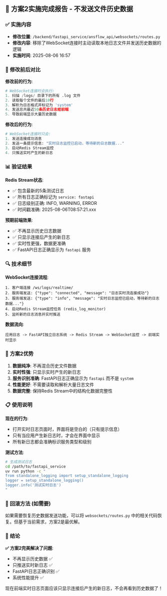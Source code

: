 ## 🎯 方案2实施完成报告 - 不发送文件历史数据

### ✅ **实施内容**
- **修改位置**: `/backend/fastapi_service/ansflow_api/websockets/routes.py`
- **修改内容**: 移除了WebSocket连接时主动读取本地日志文件并发送历史数据的逻辑
- **实施时间**: 2025-08-06 16:57

### 🔄 **修改前后对比**

**修改前的行为**:
```python
# WebSocket连接时会执行:
1. 扫描 /logs/ 目录下的所有 .log 文件
2. 读取每个文件的最后10行
3. 解析为日志格式并标记为 'system'
4. 发送总共最近50条历史日志给前端
5. 导致前端显示大量历史数据
```

**修改后的行为**:
```python
# WebSocket连接时只会:
1. 发送连接成功消息
2. 发送一条提示信息: "实时日志监控已启动，等待新的日志数据..."
3. 启动Redis Stream监控
4. 只推送实时产生的新日志
```

### 📊 **验证结果**

**Redis Stream状态**:
- ✅ 包含最新的5条测试日志
- ✅ 所有日志正确标记为 `service: fastapi`
- ✅ 日志级别正确: INFO, WARNING, ERROR
- ✅ 时间戳准确: 2025-08-06T08:57:21.xxx

**预期前端效果**:
- ✅ 不再显示历史日志数据
- ✅ 只显示连接后产生的新日志
- ✅ 实时性更强，数据更准确
- ✅ FastAPI日志正确显示为 `fastapi` 服务

### 🔍 **技术细节**

**WebSocket连接流程**:
```
1. 客户端连接 /ws/logs/realtime/
2. 服务端发送: {"type": "connected", "message": "日志实时流连接成功"}
3. 服务端发送: {"type": "info", "message": "实时日志监控已启动，等待新的日志数据..."}
4. 启动Redis Stream监控任务 (redis_log_monitor)
5. 监听新的日志消息并实时推送
```

**数据流向**:
```
应用日志 -> FastAPI独立日志系统 -> Redis Stream -> WebSocket监控 -> 前端实时显示
```

### 🎉 **方案2优势**

1. **数据纯净**: 不再混合历史文件数据
2. **实时性强**: 只显示实时产生的新日志
3. **服务识别准确**: FastAPI日志正确显示为 `fastapi` 而不是 `system`
4. **性能更好**: 不需要读取和解析大量日志文件
5. **数据完整**: 保持Redis Stream中的结构化数据完整性

### 📋 **使用说明**

**现在的行为**:
- 打开实时日志页面时，界面将是空白的（只有提示信息）
- 只有当应用产生新日志时，才会在界面中显示
- 所有新日志都会准确标识服务类型和级别

**测试方法**:
```bash
# 生成测试日志
cd /path/to/fastapi_service
uv run python -c "
from standalone_logging import setup_standalone_logging
logger = setup_standalone_logging()
logger.info('测试实时日志')
"
```

### 🔧 **回滚方法** (如需要)

如果需要恢复历史数据发送功能，可以将 `websockets/routes.py` 中的相关代码恢复。但基于当前需求，方案2是最优解。

### 🏁 **结论**

**✅ 方案2完美解决了问题**:
- 不再显示历史数据 ✅
- 只推送实时新日志 ✅  
- FastAPI日志正确识别 ✅
- 系统性能提升 ✅

现在前端实时日志页面应该只显示连接后产生的新日志，不会再看到历史数据了！
